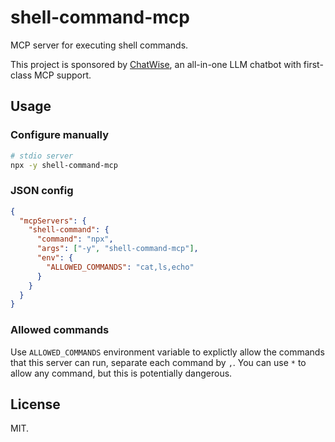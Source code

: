 # shell-command-mcp

MCP server for executing shell commands.

This project is sponsored by [ChatWise](https://chatwise.app), an all-in-one LLM chatbot with first-class MCP support.

## Usage

### Configure manually

```bash
# stdio server
npx -y shell-command-mcp
```

### JSON config

```json
{
  "mcpServers": {
    "shell-command": {
      "command": "npx",
      "args": ["-y", "shell-command-mcp"],
      "env": {
        "ALLOWED_COMMANDS": "cat,ls,echo"
      }
    }
  }
}
```

### Allowed commands

Use `ALLOWED_COMMANDS` environment variable to explictly allow the commands that this server can run, separate each command by `,`. You can use `*` to allow any command, but this is potentially dangerous.

## License

MIT.
